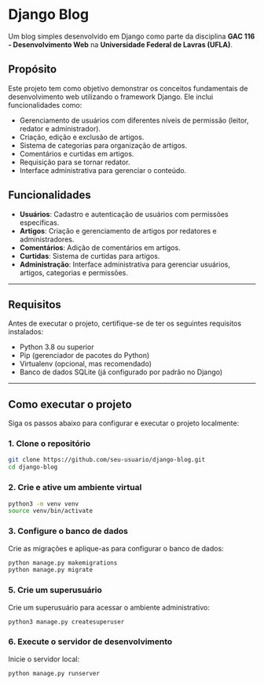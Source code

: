 # Django Blog

Um blog simples desenvolvido em Django como parte da disciplina **GAC 116 - Desenvolvimento Web** na **Universidade Federal de Lavras (UFLA)**.

## Propósito

Este projeto tem como objetivo demonstrar os conceitos fundamentais de desenvolvimento web utilizando o framework Django. Ele inclui funcionalidades como:

- Gerenciamento de usuários com diferentes níveis de permissão (leitor, redator e administrador).
- Criação, edição e exclusão de artigos.
- Sistema de categorias para organização de artigos.
- Comentários e curtidas em artigos.
- Requisição para se tornar redator.
- Interface administrativa para gerenciar o conteúdo.

## Funcionalidades

- **Usuários**: Cadastro e autenticação de usuários com permissões específicas.
- **Artigos**: Criação e gerenciamento de artigos por redatores e administradores.
- **Comentários**: Adição de comentários em artigos.
- **Curtidas**: Sistema de curtidas para artigos.
- **Administração**: Interface administrativa para gerenciar usuários, artigos, categorias e permissões.

---

## Requisitos

Antes de executar o projeto, certifique-se de ter os seguintes requisitos instalados:

- Python 3.8 ou superior
- Pip (gerenciador de pacotes do Python)
- Virtualenv (opcional, mas recomendado)
- Banco de dados SQLite (já configurado por padrão no Django)

---

## Como executar o projeto

Siga os passos abaixo para configurar e executar o projeto localmente:

### 1. Clone o repositório

```bash
git clone https://github.com/seu-usuario/django-blog.git
cd django-blog
```

### 2. Crie e ative um ambiente virtual

```bash
python3 -m venv venv
source venv/bin/activate
```

### 3. Configure o banco de dados

Crie as migrações e aplique-as para configurar o banco de dados:

```bash
python manage.py makemigrations
python manage.py migrate
```

### 5. Crie um superusuário
Crie um superusuário para acessar o ambiente administrativo:

```bash
python3 manage.py createsuperuser
```

### 6. Execute o servidor de desenvolvimento

Inicie o servidor local:

```bash
python manage.py runserver
```